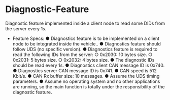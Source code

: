 # Diagnostic-Feature
Diagnostic feature implemented inside a client node to read some DIDs from the server every 1s.

* Feature Specs:
● Diagnostics feature is to be implemented on a client node to be integrated inside the
vehicle..
● Diagnostics feature should follow UDS (no specific version).
● Diagnostics feature is required to read the following IDs from the server:
	○ 0x2030: 10 bytes size.
	○ 0x2031: 5 bytes size.
	○ 0x2032: 4 bytes size.
● The diagnostic IDs should be read every 1s.
● Diagnostics client CAN message ID is 0x740.
● Diagnostics server CAN message ID is 0x741.
● CAN speed is 512 Kbit/s.
● CAN Rx buffer size: 10 messages.
● Assume the UDS timing parameters.
● Assume no operating system and no other applications are running, so the main
function is totally under the responsibility of the diagnostic feature.



